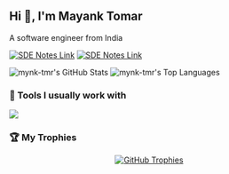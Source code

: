 <h2>Hi 👋, I'm Mayank Tomar</h2>
<p>A software engineer from India</p>
<p>
  <a
    href="https://eggplant-egret-e0e.notion.site/SDE-1ff264bab123805eaf04de4a9be30644"
    target="_blank"
    ><img
      src="https://img.shields.io/badge/My_SDE_Notes-darkblue?style=for-the-badge&amp;logo=notion&amp;logoColor=white"
      alt="SDE Notes Link"
  /></a>
   <a
    href="https://codepen.io/mynk-tmr/pens/popular"
    target="_blank"
    ><img
      src="https://img.shields.io/badge/CodePen_Profile-white?style=for-the-badge&amp;logo=codepen&amp;logoColor=black"
      alt="SDE Notes Link"
  /></a>
</p>
<p>
  <img
    src="https://github-readme-stats.vercel.app/api?username=mynk-tmr&show_icons=true&locale=en&hide_title=true&hide_border=true&hide=prs,issues&card_width=400&theme=dark"
    alt="mynk-tmr's GitHub Stats"
  />
  <img
    src="https://github-readme-stats.vercel.app/api/top-langs?username=mynk-tmr&show_icons=true&locale=en&layout=compact&hide_title=true&hide_border=true&card_width=400&theme=dark"
    alt="mynk-tmr's Top Languages"
  />
</p>

<h3>🧰 Tools I usually work with</h3>
<p>
  <a href="https://skillicons.dev">
    <img
      src="https://skillicons.dev/icons?i=typescript,nodejs,bun,vite,react,nextjs,css,tailwind,mongodb,express,nestjs,postgresql,redis,firebase,docker"
    />
  </a>
</p>

<h3>🏆 My Trophies</h3>
<p align="center">
  <a href="https://github.com/ryo-ma/github-profile-trophy" target="_blank">
    <img src="https://github-profile-trophy.vercel.app/?username=mynk-tmr&theme=onestar&margin-w=15" alt="GitHub Trophies" />
  </a>
</p>
